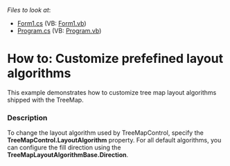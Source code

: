 <!-- default file list -->
*Files to look at*:

* [Form1.cs](./CS/LayoutAlgorithmCustomization/Form1.cs) (VB: [Form1.vb](./VB/LayoutAlgorithmCustomization/Form1.vb))
* [Program.cs](./CS/LayoutAlgorithmCustomization/Program.cs) (VB: [Program.vb](./VB/LayoutAlgorithmCustomization/Program.vb))
<!-- default file list end -->
# How to: Customize prefefined layout algorithms


This example demonstrates how to customize tree map layout algorithms shipped with the TreeMap.


<h3>Description</h3>

To change the layout algorithm used by TreeMapControl, specify the <strong>TreeMapControl.LayoutAlgorithm</strong> property. For all default algorithms, you can configure the fill direction using the <strong>TreeMapLayoutAlgorithmBase.Direction</strong>.

<br/>


